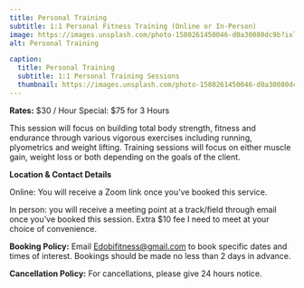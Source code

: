 ```yaml
---
title: Personal Training
subtitle: 1:1 Personal Fitness Training (Online or In-Person)
image: https://images.unsplash.com/photo-1580261450046-d0a30080dc9b?ixlib=rb-1.2.1&ixid=eyJhcHBfaWQiOjEyMDd9&auto=format&fit=crop&w=800&h=600
alt: Personal Training

caption:
  title: Personal Training
  subtitle: 1:1 Personal Training Sessions 
  thumbnail: https://images.unsplash.com/photo-1580261450046-d0a30080dc9b?ixlib=rb-1.2.1&ixid=eyJhcHBfaWQiOjEyMDd9&auto=format&fit=crop&w=800&h=600
---
```


**Rates:** $30 / Hour
Special: $75 for 3 Hours

This session will focus on building total body strength, fitness and endurance through various vigorous exercises including running, plyometrics and weight lifting. Training sessions will focus on either muscle gain, weight loss or both depending on the goals of the client. 

**Location & Contact Details**

Online: You will receive a Zoom link once you’ve booked this service.

In person: you will receive a meeting point at a track/field through email once you’ve booked this session. Extra $10 fee I need to meet at your choice of convenience. 

**Booking Policy:**
Email Edobifitness@gmail.com to book specific dates and times of interest. Bookings should be made no less than 2 days in advance.

**Cancellation Policy:**
 For cancellations, please give 24 hours notice.